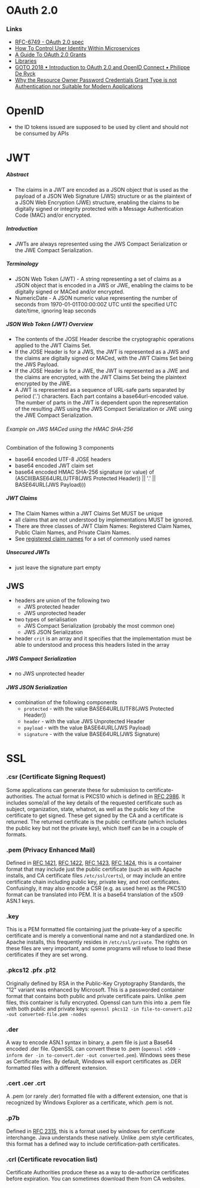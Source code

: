 # OAuth 2.0

### Links

- [RFC-6749 - OAuth 2.0 spec](https://tools.ietf.org/html/rfc6749)
- [How To Control User Identity Within Microservices](http://nordicapis.com/how-to-control-user-identity-within-microservices/)
- [A Guide To OAuth 2.0 Grants](https://alexbilbie.com/guide-to-oauth-2-grants/)
- [Libraries](https://oauth.net/code/)
- [GOTO 2018 • Introduction to OAuth 2.0 and OpenID Connect • Philippe De
    Ryck](https://www.youtube.com/watch?v=GyCL8AJUhww)
- [Why the Resource Owner Password Credentials Grant Type is not Authentication nor Suitable for Modern Applications](https://www.scottbrady91.com/OAuth/Why-the-Resource-Owner-Password-Credentials-Grant-Type-is-not-Authentication-nor-Suitable-for-Modern-Applications)

# OpenID

- the ID tokens issued are supposed to be used by client and should not be
  consumed by APIs

# JWT

##### Abstract

- The claims in a JWT
   are encoded as a JSON object that is used as the payload of a JSON
   Web Signature (JWS) structure or as the plaintext of a JSON Web
   Encryption (JWE) structure, enabling the claims to be digitally
   signed or integrity protected with a Message Authentication Code
   (MAC) and/or encrypted.

##### Introduction

- JWTs are always
   represented using the JWS Compact Serialization or the JWE Compact
   Serialization.

##### Terminology

- JSON Web Token (JWT) - A string representing a set of claims as a JSON object that is
      encoded in a JWS or JWE, enabling the claims to be digitally
      signed or MACed and/or encrypted.
- NumericDate - A JSON numeric value representing the number of seconds from
      1970-01-01T00:00:00Z UTC until the specified UTC date/time, ignoring leap seconds

##### JSON Web Token (JWT) Overview

- The contents of the JOSE Header describe the cryptographic operations
   applied to the JWT Claims Set.
- If the JOSE Header is for a JWS, the
   JWT is represented as a JWS and the claims are digitally signed or
   MACed, with the JWT Claims Set being the JWS Payload.
- If the JOSE
   Header is for a JWE, the JWT is represented as a JWE and the claims
   are encrypted, with the JWT Claims Set being the plaintext encrypted
   by the JWE.
- A JWT is represented as a sequence of URL-safe parts separated by
   period ('.') characters.  Each part contains a base64url-encoded
   value.  The number of parts in the JWT is dependent upon the
   representation of the resulting JWS using the JWS Compact
   Serialization or JWE using the JWE Compact Serialization.

###### Example on JWS MACed using the HMAC SHA-256

Combination of the following 3 components

- base64 encoded UTF-8 JOSE headers
- base64 encoded JWT claim set
- base64 encoded HMAC SHA-256 signature (or value) of (ASCII(BASE64URL(UTF8(JWS Protected Header)) || '.' || BASE64URL(JWS Payload)))

##### JWT Claims

- The Claim Names within a JWT Claims Set
   MUST be unique
- all claims that are not understood
   by implementations MUST be ignored.
- There are three classes of JWT Claim Names: Registered Claim Names,
   Public Claim Names, and Private Claim Names.
- See [registered claim names](https://tools.ietf.org/html/rfc7519#section-4.1)
  for a set of commonly used names

##### Unsecured JWTs

- just leave the signature part empty

## JWS

- headers are union of the following two
  - JWS protected header
  - JWS unprotected header
- two types of serialisation
  - JWS Compact Serialization (probably the most common one)
  - JWS JSON Serialization
- header `crit` is an array and it specifies that the implementation must be
  able to understood and process this headers listed in the array

##### JWS Compact Serialization

- no JWS unprotected header

##### JWS JSON Serialization

- combination of the following components
  - `protected` - with the value BASE64URL(UTF8(JWS Protected Header))
  - `header` - with the value JWS Unprotected Header
  - `payload` - with the value BASE64URL(JWS Payload)
  - `signature` - with the value BASE64URL(JWS Signature)

# SSL

### .csr (Certificate Signing Request)

Some applications can generate these for submission to certificate-authorities. The actual format is PKCS10 which is defined in [RFC 2986](https://tools.ietf.org/html/rfc2986). It includes some/all of the key details of the requested certificate such as subject, organization, state, whatnot, as well as the public key of the certificate to get signed. These get signed by the CA and a certificate is returned. The returned certificate is the public certificate (which includes the public key but not the private key), which itself can be in a couple of formats.

### .pem (Privacy Enhanced Mail)

Defined in [RFC 1421](https://tools.ietf.org/html/rfc1421), [RFC 1422](https://tools.ietf.org/html/rfc1422), [RFC 1423](https://tools.ietf.org/html/rfc1423), [RFC 1424](https://tools.ietf.org/html/rfc1424), this is a container format that may include just the public certificate (such as with Apache installs, and CA certificate files `/etc/ssl/certs`), or may include an entire certificate chain including public key, private key, and root certificates. Confusingly, it may also encode a CSR (e.g. as used here) as the PKCS10 format can be translated into PEM. It is a base64 translation of the x509 ASN.1 keys.

### .key

This is a PEM formatted file containing just the private-key of a specific certificate and is merely a conventional name and not a standardized one. In Apache installs, this frequently resides in `/etc/ssl/private`. The rights on these files are very important, and some programs will refuse to load these certificates if they are set wrong.

### .pkcs12 .pfx .p12

Originally defined by RSA in the Public-Key Cryptography Standards, the "12" variant was enhanced by Microsoft. This is a passworded container format that contains both public and private certificate pairs. Unlike .pem files, this container is fully encrypted. Openssl can turn this into a .pem file with both public and private keys: `openssl pkcs12 -in file-to-convert.p12 -out converted-file.pem -nodes`

### .der

A way to encode ASN.1 syntax in binary, a .pem file is just a Base64 encoded .der file. OpenSSL can convert these to .pem (`openssl x509 -inform der -in to-convert.der -out converted.pem`). Windows sees these as Certificate files. By default, Windows will export certificates as .DER formatted files with a different extension.

### .cert .cer .crt

A .pem (or rarely .der) formatted file with a different extension, one that is recognized by Windows Explorer as a certificate, which .pem is not.

### .p7b

Defined in [RFC 2315](https://tools.ietf.org/html/rfc2315), this is a format used by windows for certificate interchange. Java understands these natively. Unlike .pem style certificates, this format has a defined way to include certification-path certificates.

### .crl (Certificate revocation list)

Certificate Authorities produce these as a way to de-authorize certificates before expiration. You can sometimes download them from CA websites.
